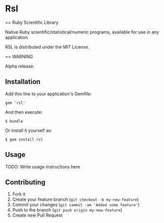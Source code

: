 # Rsl

== Ruby Scientific Library
 
Native Ruby scientific/statistical/numeric programs, available for use in any application.

RSL is distributed under the MIT License.

== WARNING

Alpha release.


## Installation

Add this line to your application's Gemfile:

    gem 'rsl'

And then execute:

    $ bundle

Or install it yourself as:

    $ gem install rsl

## Usage

TODO: Write usage instructions here

## Contributing

1. Fork it
2. Create your feature branch (`git checkout -b my-new-feature`)
3. Commit your changes (`git commit -am 'Added some feature'`)
4. Push to the branch (`git push origin my-new-feature`)
5. Create new Pull Request
